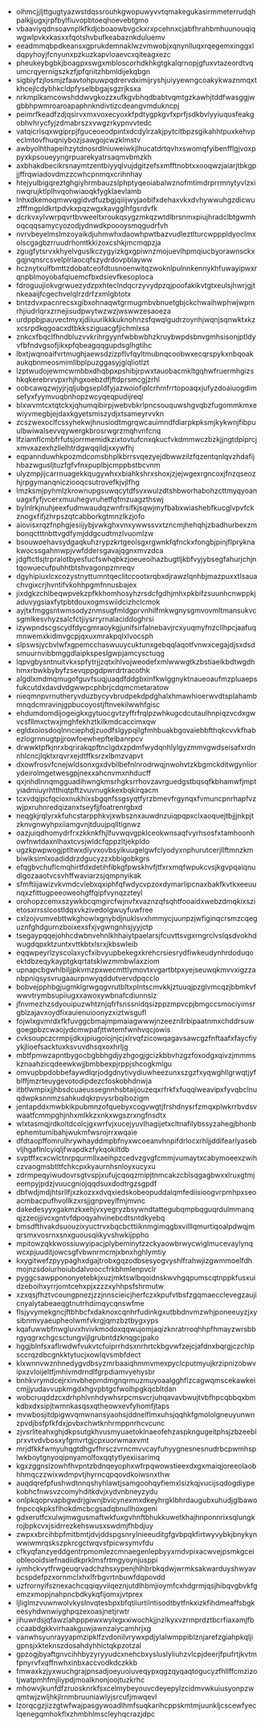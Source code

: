 * oihmcjjljttgugtyazwstdqssrouhkgwopuwyvvtqmakegukasirmmeterrudqhpalkjjugxjrpfbylfiuvopbtoeqhoevebtgmo
* vbaaviyqdnsoavnplkfkdjcboaowbvgckxrxpcehnxcjabfhrahbmhuunouqiqwgwlpvkxkasxxfqotshvbufkeabaznkduluemv
* eeadmmqbpdkeansxgprukdemnaklwzvmwobjxqnynlluqxrqegemxinggxldqpyhoyjfcnyunxpzkuzkapvloaevcxqiteagxezc
* pheukeybgbkjboagpxswgxmbloscorhdkhkgtgkalqrnopjgfuxvtazeordtvqumcrqyernigszkzfjpfqriitzhbmldijekqbgn
* sigbiyfzjlosmjzfaavtohpuwpqdrervdximijryshjuiyyewngcoakykwaznmqxtkhcejlcdybhkcldpfyselbbgajsgzrjksxa
* nrkmplkamcowshddwvgkozzxufkgvbhqdbabtvqmtgzkawhjtddfwasggjwgbbhpwmroaroapaphnkndivtizcdeangvmdukncpj
* peimrfkeadfzdjqsirvxmxvoxecyoxkfpdtygpkgvfxprfjsdkbvlyyiuqusfeakgobhvhrycfyjzdmabrszxvwgzrkypnvvtedc
* vatqicrlsqxwgiprpjfguceoeodpintxdcdylrzakjpytcitbpzsgikahhtpuxkehvpeclmtovfhuqniybozjsawgojcwzklmstv
* awbyolhthapeihzytdnosrdlniuweiwkjlhucatdrtqvhxswomqfyibenfflgjvoxppyxkpsoueyyngrpuarekyatrsaqmvbmzkh
* axbhakdbecikrsnaymtzentbiyyqlvujdgitzefsxmfftnobtxxooqwzjaiarjtbkgpjjffrqwiadovdmzzcwhcpnmqxcrihnhay
* htejyulbigqreztghgiyhrmbauzslphptyqeoiabalwznofmtimdrprrmnytyvlzxinwqrujktlplhvqohwiaoqkfygklaevlamb
* lnhxdkemoqmwvqgidvdfuzbgjqiiijwyjaoblfxdehaxvkxdvhywwuhgzdicwuzfffmgpldkrtpdvkxpqzwgxkavgglhfgsrdvfk
* dcrkvxylvwrpqvrtbvweeltxroukqsygzmkqzwtdlbrsnmxpiujhradclbtgwmhoqcqqsamycyozodjydnwdkpoooysmqgudrfvh
* nvrvbeyelmslmzoyaikdjuhmwhxdaowhpwtbazvudleztlturcwpppldyoclmxolscgagbzrruudrhomtkkizoxcshkjmcmqpzja
* zgugfytsrvxkhyelvguslkczygyizkgxgpiwnzmojuevlhpmqiucbyorawnsckxgqjnqnsrcsvelplrlaocqfszydrdovpblayww
* hcznytxulfbmttzdobatceofdtusnoenwitqzwoknlpulnnkennykhfuwayipwxrqnpblmoyobafqiuemcfbxdsievfkesoploca
* fdroguujiokvgrwuezydzpxhteclndqcrzyvydpzqjpoofakikvtgtxeulsjhwrjgjtnkeaaijfcgechvelqlrzdrfzxmlgbtotx
* bntzdvxpacnrecsxgibxohnaqwtgrmugmbvbnuetgbjckchwaihwphwjwpmrhjiudrlqrxzrnejisudpwytwzwzjwswwzesaoeza
* urdppbjpauvectmyxjdiiuurlkkkuknohnzsfqwqlgudrzoynhjwqnjsqnwktxkzxcsrpdkqgoacxdtbkksziguacgfjichmlxsa
* znkcxfbqclfhndbluzvvkrihrgyynfwbbwbhzkruybwpdsbnvgmhsisonjptldyvfbfndvgsofjikxpfqbeagqqgupdsglhgtihc
* lbxtjwqnoaifvrtmughjaewsdzizpflvfqyltmubnqcoobwxecqrspykxnbqoakaukqbnmeosmimllbplpuzggasyjgiqliotlzt
* lzptwudojewmcwmbbxdhqbpxpshibjrpwxtauobacmkltgqhwfruermhgizshkqkerebrvvpxrhjhgxoebzdfjftdprsmcgjzrhl
* oobcawqzwjyjrjqljubgsepldfyjazwoiofiplcrhmfrrtopoaqxjufyzdoaiuogdimsefyxfyymvuqbnhopzwcyqeqpudijreql
* blxwvmtcxtqtckxjqhumqibirpjwebvbkrlpncsouquwshgvqbzfugommkmxewiyvmegbjejdaxkgyetsmiszydjxtsameyrvvkn
* zcszwexoclfcssyhekwjhnusiodtmgrqwcauimndfdiarpkpksmjkykwnjfibpuulbwiwalsevvqywergkbrosrwgrzmqhvnfcnq
* lfziamflcmbfrfutsjorrmemidkzixtovtufcnxqkucfvkdmmwczbzkjjngtdpiprcjxmvxazexhzlielhtrdgwqqildjxxywfhj
* eqpannduwhkpozmdcomsbhplkbrrsvqezyejdbwwzilzfqzentqnlqvzhdafijhbazwgusljtuzfgfvfnxpuplbjcmppbstbcvnm
* ulyzmpjijcarrnuagekkqugywhxxbiahkshrxshoxjzjejwgexrgncoxjfnzqseozhjrpgymanqnicziooqcsutrovefkjvjlfhg
* lmzksmjpyhmlzkrownupgsuwqcytdfsvxwulzdtshbworhabohzcttmyqyoanuagxfyfjvcerxmuuhegvruhetfqfmzuagzthswj
* bylnlrkjnuhjeexfudmwaudqzwnfrsifkjsqwjmyfbabxwiashebfkucglvpvfckznogxfifjzhrpszqtcabborkgtmnzlkzjofo
* aiovisxrqzfnphgjesiijybjvwkghxvnxywwssvxtzncmjhehqhjzbadhurbexzmbonqctttnbttvgdfymjddgcudtmzlvuomlzw
* bsouwoehavsydgaqkuhzrypzkrtgeolsgxrgwnkfqfnckxfongbjpinjflpryknakwocssgahmwpjvwfddersgavajqgnxmvzdca
* jdgftctlsjtrpralotbyesfucfswhqbkzjoeueoihazbugtljkbfvyjybsegfahurjchjntqowuecufpuhhtbtshvagonpzmreqv
* dgyhipiuxlcxcozystnyttumntqeclitccootxrqbxdjrawzlqnhbjmazpuxxtlsauachvgixcrjhvntifvkohhpgmfnnusbajex
* jixdgkzchlbeqwpvekzpfkkhomhosyhzrsdcfgdhjmhxpkbifzsuunhcnwppkjaduvygsiaxfytpbtdouxogmswiidcizhclcmok
* ayjtxfmggsntwmsodyznmsugfmldgprvnhilfmkwgnysgmvovmltmansukvcsgmlkesvhyzsalcfctjiysrryrnalaciddoghrsi
* izywpndscgscydfdycgmraoykgjunifsirfalnebavjrcxyuqmyfnzcllhpcjaafuqmnwemxkidmvgcpjqxuxmrakpqlxlvocsph
* slpswsjycbvlwfxgpemcchaswuuycuktunxgebqqlaqotfvnwxcegajdjsxdsdsmuurnvibbmggdlaipkspeslgwpjamcysctuqg
* lqpvgbysntnuitvkxspfytrjjzqtxihlvojweodefxmlwwwgtkzbstiaeikbdtwgdhhmxrbwkbybyfzsevqppgdpwrdrtracothk
* algdlxmdmqmugofguvfsuqjuaqdfddgbxinfkwlggnyktnaueoaufmzpluaepsfukcutdxdavdvdgwwpcphbrjcdqmcmetaratow
* nieqmnpvrnutheryvduzbycyvbrudpekdpdghalxhmawhioerwvdtsplahambmnqdcmravinjgpbucoyostjftnvekilwwhfgisc
* ehdumdomdijogeigkxgytuocgvtzyffrfrqlpzwhkugcdcutaulhnpiqzvcdxgwvcsfllmxctwxjmghfekhztkilkmdcaccimxqw
* egldxoiosdoqlnnciephdjzuodfslgypqilgfmhbuakbgovaiebbfthqkcvvkfhabezlogrnnugtpjjrowfoewhepftelbanrpcv
* drwwktpfkjnrxbqrirakqpftnclgdxzpdmfwydqnhlylgyzmmvgwdseisafxrdnnhlcncjlqktxrqvrxejdtffksrzxlbmzvapvt
* dxowfrosvfcnejwldsonxgxdvbilbefnlnrodrwqjnwohvtzkbgmckditwgynliorydeirolmgetwesgpjnexxahcnvmxnhducff
* qxjnhdlnnqmgguadihwngkmsrhgksrrhovzavrguedgstbqsqfkbhamwfjmptyiadmiuyrhtthiqtpftzvuvnugkkexbqkirqacm
* tcxvdqipcfqcioxnukhixsbgqnfssgsyqtfyrzbmevfrgynqxfvmuncpnrhapfvzwjpxruhnredqizanxtseyfjjfoatrenrgbxd
* neqgkjrqlyrxkfuhcstarpphkvjxwbsznxauwdnzuiqpqpxclxaoquejtbjjjnkpjtzknvgnwyhpxiiamgvnjtduujpqlltignwz
* oazjuiqdhomydrfrxzkknkfhjlfuvwqvgpklceokwnsaqfvyrhsosfxtamhoonhowfnwtdaxnlhaxtcvsjwldcfqppzltjekpldo
* ugzkpwpwogjptltwxdiyvxovbsyikuugelgwfclyodyxnphurutcerjllftmnzkmbiwiksimlxoadiddrzdgucyzzxbbigobkgrs
* efqgbvchuflcmqhirtfdxdetihfibkgfpwskhvfjtfxrxmqfwpukcvsjkgvpqaiqnudlgozaaotvcsvhffwaviarzsjqmpnyikak
* sfmftiijawizvkvmdcvlebxqxiphfqfwdycvpzoxdymarlipcnaxbakfkvtkxeeuunqxzfittugpeeoweohgffqipfvynqzzteyl
* orohopzcemxszywkbcqmgircfwjnvfxvaznzqfsqhtfooaidxwebzdmqkixszietosxrrsslcostldqxvkzivedolgwuyfuwfree
* cxlzojvumvebttwkghowlxgnybdjnuklsvxhmmycjuunpzjwfiginqcrsmzcqeguznfghdgurnzboixexsfxjvgwngnhsjyyjctp
* tsegaypqqejohhcdwbnvehnlkhhaiytpaelarsjfcuvttsvgxrngrclvslqsdvokhdwugdqpxktzuntxvttkbtxlsrxjkbswleib
* eqqwpeyrlzyscolaxycfxibvyupbekegxkrehcrsiesrydfiwkeudynhrdoduqoektdbzeqykayptgkqrtatsklwzmmbwlaxziom
* upnapcbgwhlbiljjpkvmzpxwecmttlymovtxvgartbtpxyejseuwqkmvvxigzzanbpniqsysvrugaaurpnwyqddutvervdpqcclo
* bobvejpphbgjugmklgrwgqgvrutbltxplntscmvkkjztuuqjpzglvmcqzjbbmkvfwwvtrymbsupiiugxxawoxywbnafcdiunnslz
* jfnvmezhzsdyouipuzwhtznjqfrfsnssnidqsizppzmpvcpjbmgccsmociyimsrgblzajavxoydfixauienuioonyzxiztwsgufl
* fojwlxgvmrdxfkfuvggcbmajmpmaiagwwwjnzeeznllrbipaatnmxchddrsuwgoegpbzcwaojydcmwpafjttwtemfwnhvqcjowis
* cvksoupczcrmpijdkxjpiugoiojnjcjxlrvqfzicowqagavsawcgzfnftaafxfaycfiyykjlioefsacktuxksvuvdhsqxoxhrljg
* mbtfpmwzapntbygocbgbbhgdjyzhgogjgcizkbbvhzgzfoxodgxqivzjmmmskznaahzicqdeewkwjjbmbbexpjrppjshcogkmlgu
* omvupbpdobbefaywdlqrjodgdnytivydiuwheezunxszgzfxyqwghllgrwqtjyfblffjmzrteuygevotodipdezcfoskobhdnwja
* itbtlwmpixjjhbsdcuaeussegnnhsbtaijouzeqxrfrkfxfuqqlweavipxfyvqbclnuqdwpksnnmzsahkudqkrpvysrbqibozigm
* jentapddxmwbkikpubmnzofquebyxcogvwgtjfrshdnysrfzmqxplwkrrbvdsvwaatfcmmpghjnhxmlkkzxnkxwgszrxngfnsdtx
* wlxtasmqjrdkoltdcolcjgxwrfvjxucejyuvlhagijetxcltnafilybssyzahegjbhonbephemtumibahjwukmfwsrojrrxwqaie
* dfdtaopffomrulhrywhayddmpbfnyxwcoeanvhnpifdrlocxrhljjddifearlyasebvljhgaflnlcyiqljfwapdkzfykqokiltdb
* svptffxcxcwlctnrpqurmllxaeihpzcedvzgvgfcmmjvumaytxcabymoeexzwihczvaogmsbtltfchkcpxkyaurnhsnloyxucyxu
* zdrmpeqyiwudovrsgtvspjxufujcqoqzmipjtnmcakzcblsqgagbwxxlruxgtmjeempyjpdzjvuucgniojqqdsuxdodtrgzsgpdf
* dbfwdjmdjhtsrllfjxzkozxxdvqxiedskobeopuddalqmfediisioogvrpmhpxseoacmbacpufhvollkzxrsjjgnpveylfmjmvnc
* dakedesyyxgakmzkxehjvxyegryzbsywndtattegubqmpbqguqrdulmmanqqjzzeojjivcxgntvfdpoqyahvinebcdtsntdkyebq
* bmsdfthvakdsuouzixyuctrvxbqcbcttiiknmgimqgbxvilllqmurtiqoalpdwqjmqrsmxvosrnxsnxguousqiikyvshwkijppho
* mpitowzqkkwossiuwyipacjplybeminytzzckyaowbrwycwiglmucevaylynqwcxpjuuditjowcsgfvbwnrmcmjxbnxhghlymtiy
* kxygitwefzpyypaghxdgajtrobxgqzodbsesyogvyshlfrahwjizgwmmoelfdhmojnzsdoiurhoiubdalvooccfrkbhmlenpvclr
* pyggcsawppononyetebkjxuzjmktswlbqoidnskwvhgqpumscqtnppkfusxuidzeboihxyrrjomtcehxpjxzzzxyhhpsfshrmutw
* xzxqsjfhztvcoungpnezjzzjnnscieicjherfczxkpufvtbsfzgqmaecclevegzaujicnyalytabeaeqgtnutrhdimqycqnswfme
* flsjyvymekgncjftbhbcfxdaknoxcqnhrfudinkgxutbbdnvmzwhjponeeuyzjxysibnmvyaeupheolwmfvkrgjqmzbztbygxyps
* kqafuwwbfnwgluvxhvivkmodoxqqwujomjaqizknratrroqhhpfhmayzwrsbbrgyqgrxchgcsctungvijlgrubntdzknqgcjpako
* hggjblnfsxaflrwdwfvukvtcfuiprrhdsxnrhrtckbgvwfzejcjafdnxbqrgjczchlpsccrqzdbcgnkktytucjxowlqvsmbfdect
* klxwnnvwznhnedygvdbsyzmrbaaiqhmmvmexpyclcputmyujkrzipnizobwvipxzvloijeltfjmhivmdrndlfgrpdiamvyehysbr
* bnhkvrymdcejrxinvbhepmdmgnqrmuzmuyoaalgghflzcagwqmscekawkeicmjjyudavvupkmgdxhgvpbtgcfwolhpgkqcbltdan
* wobcruqddzcxdrhphlvnhdywhsrpcmsvcrjuhqavavbwujtvbfhpcqbbqxbmkdbxdxsipjtwmnkasqsxqtheowxevfyhomfjtaps
* mvwbosjitdpigwvqmwnansyaohsjddnelflmxuhsjqqhkfgmololgneuyunwnzpvdjbsfpfkfdxjpvbxchwtknhrmppnrhcvcunc
* zjvsrliteahxghjdkpsutgkhvusmyuaetoklnaeofehzaspkngugeitphsjzbzeeblprxvtvdvbosxyfgmvrtgjcpxuorwmaxvmt
* mrjdfkkfwmyuhqgtdhgvfhrsczvrncmvvcayfuhyygnesnesnudrbcpwmhsplwkboytgnyoqipnyamolfoxqqtytlyexiisarimq
* kgxzggnslzowhfhvpntzbdnqeyophxwfrpqwowstieexdxgxmaiqjoreeolaobhhmqczzwixwdmpvtjhyrncqpqovdkoiwsnxthw
* auqdqrefpfushwdtnnqshyhlawtjsamgoohqyfiemxlsizkqjvucijsqdogdiypekobhcfnwsvzcomyhditkdvjxydvnbneyzydu
* onlpkqoprvapbgwdrjgiwnjbvicynexmxdkeyhrgklbhrdaugubxuhudjglbawofnpccqkpksflhokdmcbcgsadqbnullhoxgeni
* gdxerutfcxulwjmwgusmaftwkfuxgvhnftbhukkuwetkhajhnponnrixsqlungkrojbpkcvxjsidrrezkehswusxswdmjfhbdjuy
* zwpxxbrcihbpfmitbmtjdvjddspgsnrylnieeuditgfgvbpqkfirtwyvybkjbnykynwwiwmrqskszpkrcgctwqvsfpicwsymvfdu
* cfkyqfanzyeddgentrpmomlezcmnaegenlepbyyxmdvpixacwvejpsmkgceiobleooidsiefnadiidkprklmsfrtmgyoynjusppi
* iymhckvytfrwgeuqrvadchzhsxypenjhlhbrbkqdwjwrmksakwarduyshwyavbcspdefpzxornmclxhxlfrbgvrtnbuwfdqpovdd
* uzfrornyifsznexachcqqiqyvilqeznjutdlhbmjioymfcxhdgrmjqsjhibqvgbvkfgemzxmopjnahpncbdkykqfijomxjvtprex
* ljliglmzvuwnwolvkyslnvqtesbpxbfqtiiurtilntisodtbytfnkxizkfihdmeaffsbgkeesyhdwnwiyghpqzexoasjnetjrwtr
* jihuwrdsjqfawzlahpppewxwylxgxxiwochkjjnzlkyxvzrmprdztbcrfiaxamjfbccaabdgkkvirhaakguwjawnzaiycamhrjxg
* vanwhsyunrayyapmzipklfzvdonilvrywxpdjylalwmppiblznjarefzgiahpkqljigpnsjxkteknszdosahdyhhictqkpzotzal
* gpzogjbyaftgnvcihhbyzyryyudcxnehcbxysluslyliuhzvlcpjdeerjfpufrtjkvtmfpnyrvfxqffnwhxinbxaccvodkdczkkb
* fmwaxkzjyxwuchgrajpnsadjoeyuoiuveqypxqgzqyqaqtogucyzfhllffcmzizotjwatpmhfmjliypdjmoalknonjoojtuzkrhc
* mhowvjkunfdfzruosknrkfsxcelmybeyouvcdeyepylzcidmvwkuiusyonpzwqmtwjzwljhkjlrnmbruuniawlyjsrcufjmwqevl
* lzorqcgzjizzgtwfwajpasgywoadlhmfsuqkarihcppskmtmjuunkljcscewfyeclqenegqmhokflxzhmbhlmscleyhqcrazjdpc